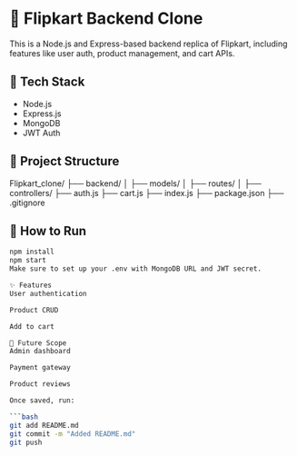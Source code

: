 # 🛒 Flipkart Backend Clone

This is a Node.js and Express-based backend replica of Flipkart, including features like user auth, product management, and cart APIs.

## 🧰 Tech Stack

- Node.js
- Express.js
- MongoDB
- JWT Auth

## 📂 Project Structure

Flipkart_clone/
├── backend/
│ ├── models/
│ ├── routes/
│ ├── controllers/
├── auth.js
├── cart.js
├── index.js
├── package.json
├── .gitignore


## 🚀 How to Run

```bash
npm install
npm start
Make sure to set up your .env with MongoDB URL and JWT secret.

✨ Features
User authentication

Product CRUD

Add to cart

📌 Future Scope
Admin dashboard

Payment gateway

Product reviews

Once saved, run:

```bash
git add README.md
git commit -m "Added README.md"
git push
